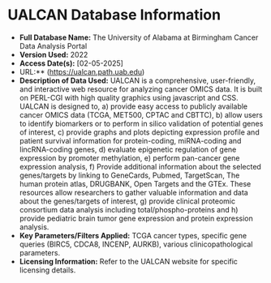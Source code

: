# UALCAN Database Information

* **Full Database Name:** The University of Alabama at Birmingham Cancer Data Analysis Portal
* **Version Used:** 2022
* **Access Date(s):** [02-05-2025]
* URL:** (https://ualcan.path.uab.edu) 
* **Description of Data Used:** UALCAN is a comprehensive, user-friendly, and interactive web resource for analyzing cancer OMICS data. It is built on PERL-CGI with high quality graphics using javascript and CSS. UALCAN is designed to, a) provide easy access to publicly available cancer OMICS data (TCGA, MET500, CPTAC and CBTTC), b) allow users to identify biomarkers or to perform in silico validation of potential genes of interest, c) provide graphs and plots depicting expression profile and patient survival information for protein-coding, miRNA-coding and lincRNA-coding genes, d) evaluate epigenetic regulation of gene expression by promoter methylation, e) perform pan-cancer gene expression analysis, f) Provide additional information about the selected genes/targets by linking to GeneCards, Pubmed, TargetScan, The human protein atlas, DRUGBANK, Open Targets and the GTEx. These resources allow researchers to gather valuable information and data about the genes/targets of interest, g) provide clinical proteomic consortium data analysis including total/phospho-proteins and h) provide pediatric brain tumor gene expression and protein expression analysis.
* **Key Parameters/Filters Applied:** TCGA cancer types, specific gene queries (BIRC5, CDCA8, INCENP, AURKB), various clinicopathological parameters.
* **Licensing Information:** Refer to the UALCAN website for specific licensing details.
